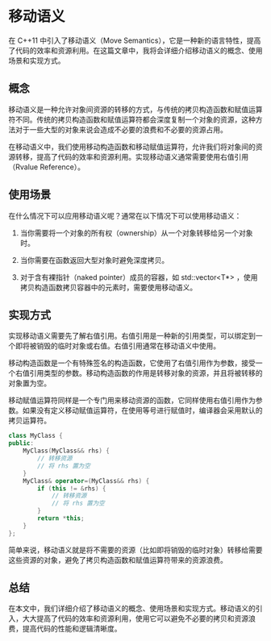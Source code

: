 # 移动语义

在 C++11 中引入了移动语义（Move Semantics），它是一种新的语言特性，提高了代码的效率和资源利用。在这篇文章中，我将会详细介绍移动语义的概念、使用场景和实现方式。

## 概念

移动语义是一种允许对象间资源的转移的方式，与传统的拷贝构造函数和赋值运算符不同。传统的拷贝构造函数和赋值运算符都会深度复制一个对象的资源，这种方法对于一些大型的对象来说会造成不必要的浪费和不必要的资源占用。

在移动语义中，我们使用移动构造函数和移动赋值运算符，允许我们将对象间的资源转移，提高了代码的效率和资源利用。实现移动语义通常需要使用右值引用（Rvalue Reference）。

## 使用场景

在什么情况下可以应用移动语义呢？通常在以下情况下可以使用移动语义：

1. 当你需要将一个对象的所有权（ownership）从一个对象转移给另一个对象时。

2. 当你需要在函数返回大型对象时避免深度拷贝。

3. 对于含有裸指针（naked pointer）成员的容器，如 std::vector<T*> ，使用拷贝构造函数拷贝容器中的元素时，需要使用移动语义。

## 实现方式

实现移动语义需要先了解右值引用。右值引用是一种新的引用类型，可以绑定到一个即将被销毁的临时对象或右值。右值引用通常在移动语义中使用。

移动构造函数是一个有特殊签名的构造函数，它使用了右值引用作为参数，接受一个右值引用类型的参数。移动构造函数的作用是转移对象的资源，并且将被转移的对象置为空。

移动赋值运算符同样是一个专门用来移动资源的函数，它同样使用右值引用作为参数。如果没有定义移动赋值运算符，在使用等号进行赋值时，编译器会采用默认的拷贝运算符。

```C++
class MyClass {
public:
    MyClass(MyClass&& rhs) {
        // 转移资源
        // 将 rhs 置为空
    }
    MyClass& operator=(MyClass&& rhs) {
        if (this != &rhs) {
            // 转移资源
            // 将 rhs 置为空
        }
        return *this;
    }
};
```

简单来说，移动语义就是将不需要的资源（比如即将销毁的临时对象）转移给需要这些资源的对象，避免了拷贝构造函数和赋值运算符带来的资源浪费。

## 总结

在本文中，我们详细介绍了移动语义的概念、使用场景和实现方式。移动语义的引入，大大提高了代码的效率和资源利用，使用它可以避免不必要的拷贝和资源浪费，提高代码的性能和逻辑清晰度。